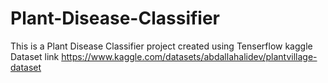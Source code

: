 # Plant-Disease-Classifier
This is a Plant Disease Classifier project created using Tenserflow
kaggle Dataset link https://www.kaggle.com/datasets/abdallahalidev/plantvillage-dataset
